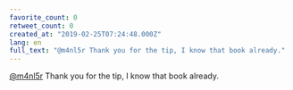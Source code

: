 ```yaml
---
favorite_count: 0
retweet_count: 0
created_at: "2019-02-25T07:24:48.000Z"
lang: en
full_text: "@m4nl5r Thank you for the tip, I know that book already."
---
```


[@m4nl5r](https://twitter.com/m4nl5r) Thank you for the tip, I know that book
already.
